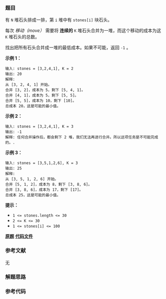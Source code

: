 ### 题目
有 `N` 堆石头排成一排，第 `i` 堆中有 `stones[i]` 块石头。

每次 _移动（move）_ 需要将 **连续的**  `K` 堆石头合并为一堆，而这个移动的成本为这 `K` 堆石头的总数。

找出把所有石头合并成一堆的最低成本。如果不可能，返回 `-1` 。



**示例 1：**

    
    
    输入: stones = [3,2,4,1], K = 2
    输出: 20
    解释:
    从 [3, 2, 4, 1] 开始。
    合并 [3, 2]，成本为 5，剩下 [5, 4, 1]。
    合并 [4, 1]，成本为 5，剩下 [5, 5]。
    合并 [5, 5]，成本为 10，剩下 [10]。
    总成本 20，这是可能的最小值。
    

**示例 2：**

    
    
    输入: stones = [3,2,4,1], K = 3
    输出: -1
    解释: 任何合并操作后，都会剩下 2 堆，我们无法再进行合并。所以这项任务是不可能完成的。.
    

**示例 3：**

    
    
    输入: stones = [3,5,1,2,6], K = 3
    输出: 25
    解释:
    从 [3, 5, 1, 2, 6] 开始。
    合并 [5, 1, 2]，成本为 8，剩下 [3, 8, 6]。
    合并 [3, 8, 6]，成本为 17，剩下 [17]。
    总成本 25，这是可能的最小值。
    



**提示：**

  * `1 <= stones.length <= 30`
  * `2 <= K <= 30`
  * `1 <= stones[i] <= 100`

 **[原题](https://leetcode-cn.com/problems/minimum-cost-to-merge-stones/)**    **[代码文件]()**


### 参考文献
无

### 解题思路




### 参考代码

```go


```




